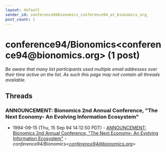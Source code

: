 ```yaml
---
layout: default
sender_id: conference94bionomics_conference94_at_bionomics_org_
post_count: 1
---
```


# conference94/Bionomics<conference94<span>@</span>bionomics.org> (1 post)

_Be aware that many list participants used multiple email addresses over their time active on the list. As such this page may not contain all threads available._

## Threads

### ANNOUNCEMENT: Bionomics 2nd Annual Conference, "The Next Economy- An Evolving Information Ecosystem"
+ 1994-09-15 (Thu, 15 Sep 94 14:12:50 PDT) - [ANNOUNCEMENT: Bionomics 2nd Annual Conference, "The Next Economy- An Evolving Information Ecosystem"](/archive/1994/09/c68eee2e6c1341183551080de9fd77e607fa8253a8b8f3a856cf76cb93e500db) - _conference94/Bionomics\<conference94@bionomics.org\>_

